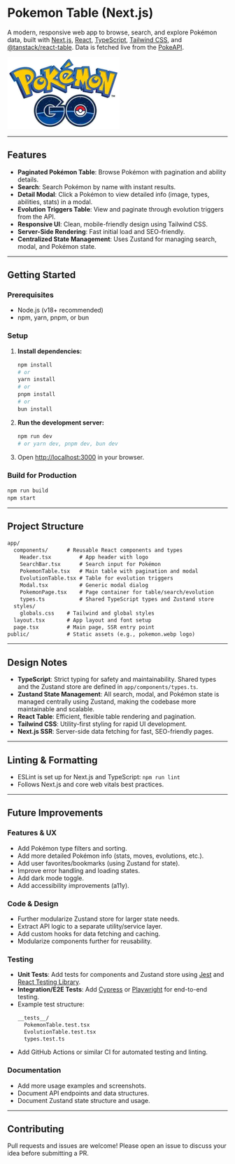 # Pokemon Table (Next.js)

A modern, responsive web app to browse, search, and explore Pokémon data, built with [Next.js](https://nextjs.org), [React](https://react.dev), [TypeScript](https://www.typescriptlang.org/), [Tailwind CSS](https://tailwindcss.com/), and [@tanstack/react-table](https://tanstack.com/table/v8). Data is fetched live from the [PokeAPI](https://pokeapi.co/).

![Pokemon List Screenshot](public/pokemon.webp)

---

## Features

- **Paginated Pokémon Table**: Browse Pokémon with pagination and ability details.
- **Search**: Search Pokémon by name with instant results.
- **Detail Modal**: Click a Pokémon to view detailed info (image, types, abilities, stats) in a modal.
- **Evolution Triggers Table**: View and paginate through evolution triggers from the API.
- **Responsive UI**: Clean, mobile-friendly design using Tailwind CSS.
- **Server-Side Rendering**: Fast initial load and SEO-friendly.
- **Centralized State Management**: Uses Zustand for managing search, modal, and Pokémon state.

---

## Getting Started

### Prerequisites

- Node.js (v18+ recommended)
- npm, yarn, pnpm, or bun

### Setup

1. **Install dependencies:**
   ```bash
   npm install
   # or
   yarn install
   # or
   pnpm install
   # or
   bun install
   ```
2. **Run the development server:**
   ```bash
   npm run dev
   # or yarn dev, pnpm dev, bun dev
   ```
3. Open [http://localhost:3000](http://localhost:3000) in your browser.

### Build for Production

```bash
npm run build
npm start
```

---

## Project Structure

```
app/
  components/      # Reusable React components and types
    Header.tsx         # App header with logo
    SearchBar.tsx      # Search input for Pokémon
    PokemonTable.tsx   # Main table with pagination and modal
    EvolutionTable.tsx # Table for evolution triggers
    Modal.tsx          # Generic modal dialog
    PokemonPage.tsx    # Page container for table/search/evolution
    types.ts           # Shared TypeScript types and Zustand store
  styles/
    globals.css    # Tailwind and global styles
  layout.tsx       # App layout and font setup
  page.tsx         # Main page, SSR entry point
public/            # Static assets (e.g., pokemon.webp logo)
```

---

## Design Notes

- **TypeScript**: Strict typing for safety and maintainability. Shared types and the Zustand store are defined in `app/components/types.ts`.
- **Zustand State Management**: All search, modal, and Pokémon state is managed centrally using Zustand, making the codebase more maintainable and scalable.
- **React Table**: Efficient, flexible table rendering and pagination.
- **Tailwind CSS**: Utility-first styling for rapid UI development.
- **Next.js SSR**: Server-side data fetching for fast, SEO-friendly pages.

---

## Linting & Formatting

- ESLint is set up for Next.js and TypeScript: `npm run lint`
- Follows Next.js and core web vitals best practices.

---

## Future Improvements

### Features & UX

- Add Pokémon type filters and sorting.
- Add more detailed Pokémon info (stats, moves, evolutions, etc.).
- Add user favorites/bookmarks (using Zustand for state).
- Improve error handling and loading states.
- Add dark mode toggle.
- Add accessibility improvements (a11y).

### Code & Design

- Further modularize Zustand store for larger state needs.
- Extract API logic to a separate utility/service layer.
- Add custom hooks for data fetching and caching.
- Modularize components further for reusability.

### Testing

- **Unit Tests**: Add tests for components and Zustand store using [Jest](https://jestjs.io/) and [React Testing Library](https://testing-library.com/).
- **Integration/E2E Tests**: Add [Cypress](https://www.cypress.io/) or [Playwright](https://playwright.dev/) for end-to-end testing.
- Example test structure:
  ```
  __tests__/
    PokemonTable.test.tsx
    EvolutionTable.test.tsx
    types.test.ts
  ```
- Add GitHub Actions or similar CI for automated testing and linting.

### Documentation

- Add more usage examples and screenshots.
- Document API endpoints and data structures.
- Document Zustand state structure and usage.

---

## Contributing

Pull requests and issues are welcome! Please open an issue to discuss your idea before submitting a PR.
